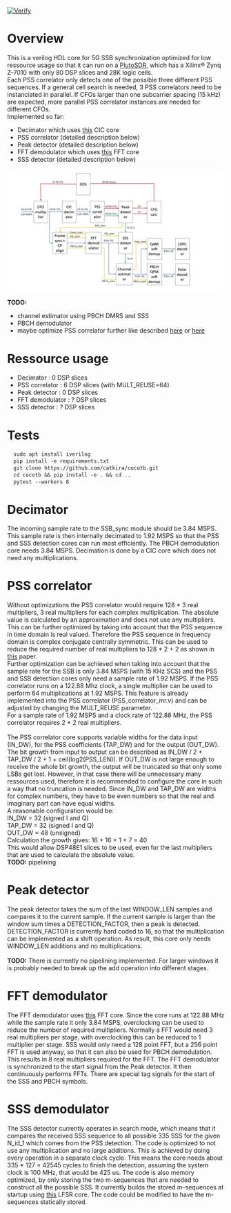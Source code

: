 [![Verify](https://github.com/catkira/5G_SSB_sync/actions/workflows/verify.yml/badge.svg)](https://github.com/catkira/5G_SSB_sync/actions/workflows/verify.yml)

# Overview
This is a verilog HDL core for 5G SSB synchronization optimized for low ressource usage so that it can run on a [PlutoSDR](https://www.analog.com/en/design-center/evaluation-hardware-and-software/evaluation-boards-kits/adalm-pluto.html), which has a Xilinx® Zynq Z-7010 with only 80 DSP slices and 28K logic cells.<br>
Each PSS correlator only detects one of the possible three different PSS sequences. If a general cell search is needed, 3 PSS correlators need to be instanciated in parallel. If CFOs larger than one subcarrier spacing (15 kHz) are expected, more parallel PSS correlator instances are needed for different CFOs.<br>
Implemented so far:<br>
* Decimator which uses [this](https://github.com/catkira/CIC) CIC core
* PSS correlator (detailed description below)
* Peak detector (detailed description below)
* FFT demodulator which uses [this](https://github.com/catkira/FFT) FFT core
* SSS detector (detailed description below)

![Overview diagram](doc/overview.jpg)

<b>TODO:</b>
* channel estimator using PBCH DMRS and SSS
* PBCH demodulator
* maybe optimize PSS correlator further like described [here](https://ieeexplore.ieee.org/document/8641097) or [here](https://ieeexplore.ieee.org/document/9312170)

# Ressource usage
* Decimator       :  0 DSP slices
* PSS correlator  :  6 DSP slices (with MULT_REUSE=64)
* Peak detector   :  0 DSP slices
* FFT demodulator :  ? DSP slices
* SSS detector    :  ? DSP slices

# Tests
```
  sudo apt install iverilog
  pip install -e requirements.txt
  git clone https://github.com/catkira/cocotb.git
  cd cocotb && pip install -e . && cd ..
  pytest --workers 8
```

# Decimator
The incoming sample rate to the SSB_sync module should be 3.84 MSPS. This sample rate is then internally decimated to 1.92 MSPS so that the PSS and SSS detection cores can run most efficiently.
The PBCH demodulation core needs 3.84 MSPS. Decimation is done by a CIC core which does not need any multiplications.

# PSS correlator
Without optimizations the PSS correlator would require 128 * 3 real multipliers, 3 real multipliers for each complex multiplication. The absolute value is calculated by an approximation and does not use any multipliers. This can be further optimized by taking into account that the PSS sequence in time domain is real valued. Therefore the PSS sequence in frequency domain is complex conjugate centrally symmetric. This can be used to reduce the required number of real multipliers to 128 * 2 + 2 as shown in [this](https://ieeexplore.ieee.org/stamp/stamp.jsp?tp=&arnumber=8641097) paper. <br>
Further optimization can be achieved when taking into account that the sample rate for the SSB is only 3.84 MSPS (with 15 KHz SCS) and the PSS and SSB detection cores only need a sample rate of 1.92 MSPS. If the PSS correlator runs on a 122.88 Mhz clock, a single multiplier can be used to perform 64 multiplications at 1.92 MSPS. This feature is already implemented into the PSS correlator (PSS_correlator_mr.v) and can be adjusted by changing the MULT_REUSE parameter. <br>
For a sample rate of 1.92 MSPS and a clock rate of 122.88 MHz, the PSS correlator requires 2 * 2 real multipliers. <br><br>
The PSS correlator core supports variable widths for the data input (IN_DW), for the PSS coefficients (TAP_DW) and for the output (OUT_DW). The bit growth from input to output can be described as IN_DW / 2 + TAP_DW / 2 + 1 + ceil(log2(PSS_LEN)). If OUT_DW is not large enough to receive the whole bit growth, the output will be truncated so that only some LSBs get lost. However, in that case there will be unnecessary many ressources used, therefore it is recommended to configure the core in such a way that no truncation is needed. Since IN_DW and TAP_DW are widths for complex numbers, they have to be even numbers so that the real and imaginary part can have equal widths. <br>
A reasonable configuration would be: <br>
   IN_DW = 32 (signed I and Q) <br>
   TAP_DW = 32 (signed I and Q) <br>
   OUT_DW = 48 (unsigned) <br>
Calculation the growth gives: 16 + 16 + 1 + 7 = 40 <br>
This would allow DSP48E1 slices to be used, even for the last multipliers that are used to calculate the absolute value.
<br>
<b>TODO:</b> pipelining

# Peak detector
The peak detector takes the sum of the last WINDOW_LEN samples and compares it to the current sample. If the current sample is larger than the window sum times a DETECTION_FACTOR, then a peak is detected. DETECTION_FACTOR is currently hard coded to 16, so that the multiplication can be implemented as a shift operation. As result, this core only needs WINDOW_LEN additions and no multiplications. <br><br>
<b>TODO:</b> There is currently no pipelining implemented. For larger windows it is probably needed to break up the add operation into different stages.

# FFT demodulator
The FFT demodulator uses [this](https://github.com/catkira/FFT) FFT core. Since the core runs at 122.88 MHz while the sample rate it only 3.84 MSPS, overclocking can be used to reduce the number of required multipliers. Normally a FFT would need 3 real multipliers per stage, with overclocking this can be reduced to 1 multiplier per stage. SSS would only need a 128 point FFT, but a 256 point FFT is used anyway, so that it can also be used for PBCH demodulation. This results in 8 real multipliers required for the FFT. The FFT demodulator is synchronized to the start signal from the Peak detector. It then continuously performs FFTs. There are special tag signals for the start of the SSS and PBCH symbols.

# SSS demodulator
The SSS detector currently operates in search mode, which means that it compares the received SSS sequence to all possible 335 SSS for the given N_id_1 which comes from the PSS detection.
The code is optimized to not use any multiplication and no large additions. This is achieved by doing every operation in a separate clock cycle. This means the core needs about 335 * 127 = 42545 cycles to finish the detection, assuming the system clock is 100 MHz, that would be 425 us.
The code is also memory optimized, by only storing the two m-sequences that are needed to construct all the possible SSS. It currently builds the stored m-sequences at startup using [this](https://github.com/catkira/LFSR) LFSR core. The code could be modified to have the m-sequences statically stored.
